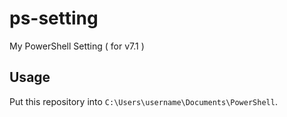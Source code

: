 # ps-setting
My PowerShell Setting ( for v7.1 )

## Usage
Put this repository into `C:\Users\username\Documents\PowerShell`.
